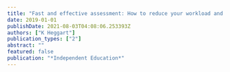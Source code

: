 ```yaml
---
title: "Fast and effective assessment: How to reduce your workload and improve student learning [Book Review]"
date: 2019-01-01
publishDate: 2021-08-03T04:08:06.253393Z
authors: ["K Heggart"]
publication_types: ["2"]
abstract: ""
featured: false
publication: "*Independent Education*"
---
```


